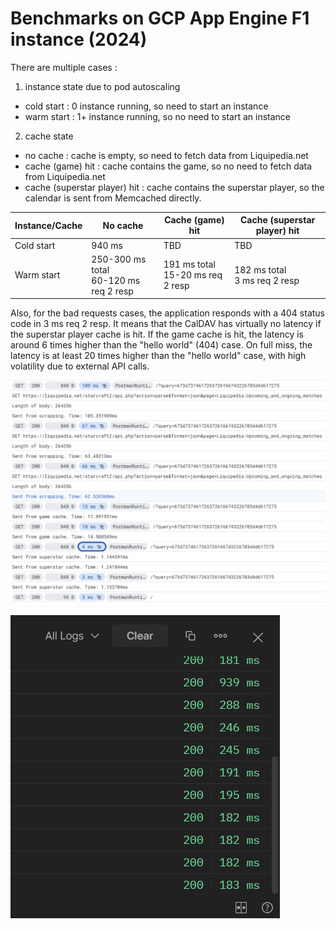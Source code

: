 # Benchmarks on GCP App Engine F1 instance (2024)

There are multiple cases :
1. instance state due to pod autoscaling
- cold start : 0 instance running, so need to start an instance
- warm start : 1+ instance running, so no need to start an instance
2. cache state
- no cache : cache is empty, so need to fetch data from Liquipedia.net
- cache (game) hit : cache contains the game, so no need to fetch data from Liquipedia.net
- cache (superstar player) hit : cache contains the superstar player, so the calendar is sent from Memcached directly.

Instance/Cache | No cache                                                 | Cache (game) hit                     | Cache (superstar player) hit
--- |----------------------------------------------------------|--------------------------------------| ---
Cold start | 940 ms                                                   | TBD                                  | TBD
Warm start | 250-300 ms total<br/>60-120 ms req 2 resp | 191 ms total<br/>15-20 ms req 2 resp | 182 ms total<br/>3 ms req 2 resp

Also, for the bad requests cases, the application responds with a 404 status code in 3 ms req 2 resp.
It means that the CalDAV has virtually no latency if the superstar player cache is hit.
If the game cache is hit, the latency is around 6 times higher than the "hello world" (404) case.
On full miss, the latency is at least 20 times higher than the "hello world" case, with high volatility due to external API calls.

![img.png](img.png)

![img_1.png](img_1.png)